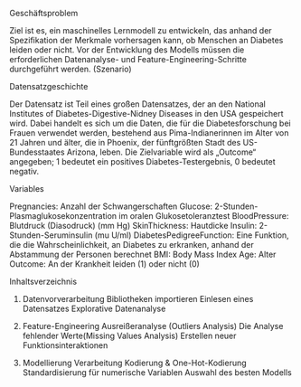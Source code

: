 Geschäftsproblem

Ziel ist es, ein maschinelles Lernmodell zu entwickeln, das anhand der Spezifikation der Merkmale vorhersagen kann, ob Menschen an Diabetes leiden oder nicht. Vor der Entwicklung des Modells müssen die erforderlichen Datenanalyse- und Feature-Engineering-Schritte durchgeführt werden. (Szenario)

Datensatzgeschichte

Der Datensatz ist Teil eines großen Datensatzes, der an den National Institutes of Diabetes-Digestive-Nidney Diseases in den USA gespeichert wird. Dabei handelt es sich um die Daten, die für die Diabetesforschung bei Frauen verwendet werden, bestehend aus Pima-Indianerinnen im Alter von 21 Jahren und älter, die in Phoenix, der fünftgrößten Stadt des US-Bundesstaates Arizona, leben. Die Zielvariable wird als „Outcome“ angegeben; 1 bedeutet ein positives Diabetes-Testergebnis, 0 bedeutet negativ.

Variables

Pregnancies: Anzahl der Schwangerschaften
Glucose: 2-Stunden-Plasmaglukosekonzentration im oralen Glukosetoleranztest
BloodPressure: Blutdruck (Diasodruck) (mm Hg)
SkinThickness: Hautdicke
Insulin: 2-Stunden-Seruminsulin (mu U/ml)
DiabetesPedigreeFunction: Eine Funktion, die die Wahrscheinlichkeit, an Diabetes zu erkranken, anhand der Abstammung der Personen berechnet
BMI: Body Mass Index
Age: Alter
Outcome: An der Krankheit leiden (1) oder nicht (0)

Inhaltsverzeichnis

1. Datenvorverarbeitung
Bibliotheken importieren
Einlesen eines Datensatzes
Explorative Datenanalyse

3. Feature-Engineering
Ausreißeranalyse (Outliers Analysis)
Die Analyse fehlender Werte(Missing Values Analysis)
Erstellen neuer Funktionsinteraktionen

3. Modellierung
Verarbeitung Kodierung & One-Hot-Kodierung
Standardisierung für numerische Variablen
Auswahl des besten Modells
